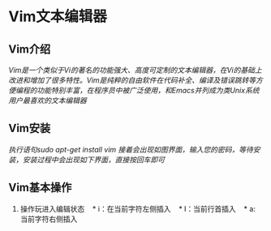 # Vim文本编辑器
## Vim介绍
*Vim是一个类似于Vi的著名的功能强大、高度可定制的文本编辑器，在Vi的基础上改进和增加了很多特性。Vim是纯粹的自由软件在代码补全、编译及错误跳转等方便编程的功能特别丰富，在程序员中被广泛使用，和Emacs并列成为类Unix系统用户最喜欢的文本编辑器*
## Vim安装
*执行语句sudo apt-get install vim*
*接着会出现如图界面，输入您的密码，等待安装，安装过程中会出现如下界面，直接按回车即可*
## Vim基本操作
1. 操作玩进入编辑状态
    * i：在当前字符左侧插入
    * I：当前行首插入
    * a: 当前字符右侧插入
    

